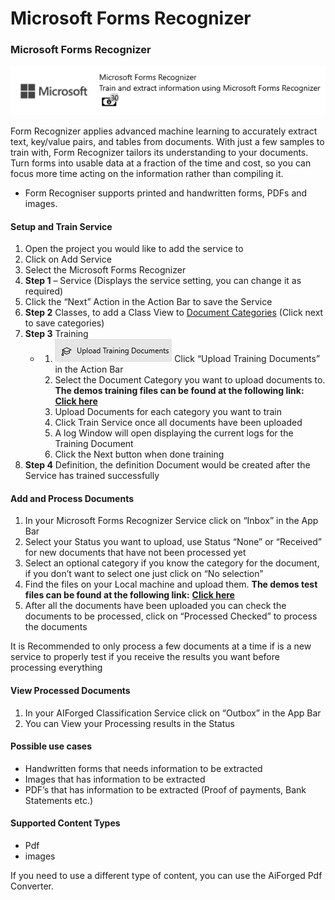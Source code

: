 # Microsoft Forms Recognizer

### Microsoft Forms Recognizer

![](../.gitbook/assets/37.png)

Form Recognizer applies advanced machine learning to accurately extract text, key/value pairs, and tables from documents. With just a few samples to train with, Form Recognizer tailors its understanding to your documents. Turn forms into usable data at a fraction of the time and cost, so you can focus more time acting on the information rather than compiling it.

* Form Recogniser supports printed and handwritten forms, PDFs and images.

#### Setup and Train Service

1. Open the project you would like to add the service to
2. Click on Add Service
3. Select the Microsoft Forms Recognizer
4. **Step 1** – Service \(Displays the service setting, you can change it as required\)
5. Click the “Next” Action in the Action Bar to save the Service
6. **Step 2** Classes, to add a Class View to [Document Categories]() \(Click next to save categories\)
7. **Step 3** Training
   * 1. ![](../.gitbook/assets/38.png) Click “Upload Training Documents” in the Action Bar
     2. Select the Document Category you want to upload documents to. **The demos training files can be found at the following link:** [**Click here**](https://larchold-my.sharepoint.com/:u:/g/personal/jannie_larcai_com/EVXJvXsMjM1Gnmhcic-UUnoB99xK0fDRjsaZREkx63PFHg?e=4RtU6d)
     3. Upload Documents for each category you want to train
     4. Click Train Service once all documents have been uploaded
     5. A log Window will open displaying the current logs for the Training Document
     6. Click the Next button when done training
8. **Step 4** Definition, the definition Document would be created after the Service has trained successfully

#### Add and Process Documents

1. In your Microsoft Forms Recognizer Service click on “Inbox” in the App Bar
2. Select your Status you want to upload, use Status “None” or “Received” for new documents that have not been processed yet
3. Select an optional category if you know the category for the document, if you don’t want to select one just click on “No selection”
4. Find the files on your Local machine and upload them. **The demos test files can be found at the following link:** [**Click here**](https://larchold-my.sharepoint.com/:u:/g/personal/jannie_larcai_com/Ec-_k8RmUqNAv6WgCgwItfcBTRp1Gk0V6OeyTj2S3SIUQg?e=EquxX9)
5. After all the documents have been uploaded you can check the documents to be processed, click on “Processed Checked” to process the documents

It is Recommended to only process a few documents at a time if is a new service to properly test if you receive the results you want before processing everything

#### View Processed Documents

1. In your AIForged Classification Service click on “Outbox” in the App Bar
2. You can View your Processing results in the Status

#### Possible use cases

* Handwritten forms that needs information to be extracted
* Images that has information to be extracted
* PDF’s that has information to be extracted \(Proof of payments, Bank Statements etc.\)

#### Supported Content Types

* Pdf
* images

If you need to use a different type of content, you can use the AiForged Pdf Converter.

